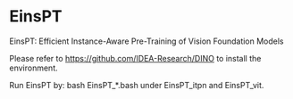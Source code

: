 # EinsPT
 EinsPT: Efficient Instance-Aware Pre-Training of Vision Foundation Models
 
Please refer to https://github.com/IDEA-Research/DINO to install the environment.

Run EinsPT by: bash EinsPT_*.bash under EinsPT_itpn and EinsPT_vit.
